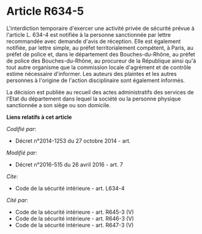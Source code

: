 # Article R634-5

L'interdiction temporaire d'exercer une activité privée de sécurité prévue à l'article L. 634-4 est notifiée à la personne
sanctionnée par lettre recommandée avec demande d'avis de réception. Elle est également notifiée, par lettre simple, au
préfet territorialement compétent, à Paris, au préfet de police et, dans le département des Bouches-du-Rhône, au préfet de
police des Bouches-du-Rhône, au procureur de la République ainsi qu'à tout autre organisme que la commission  locale
d'agrément et de contrôle estime nécessaire d'informer. Les auteurs des plaintes et les autres personnes à l'origine de
l'action disciplinaire sont également informés. 

La décision est publiée au recueil des actes administratifs des services de l'Etat du département dans lequel la société ou
la personne physique sanctionnée a son siège ou son domicile.

**Liens relatifs à cet article**

_Codifié par_:

  - Décret n°2014-1253 du 27 octobre 2014 - art.

_Modifié par_:

  - Décret n°2016-515 du 26 avril 2016 - art. 7

_Cite_:

  - Code de la sécurité intérieure - art. L634-4

_Cité par_:

  - Code de la sécurité intérieure - art. R645-3 (V)
  - Code de la sécurité intérieure - art. R646-3 (V)
  - Code de la sécurité intérieure - art. R647-3 (V)
